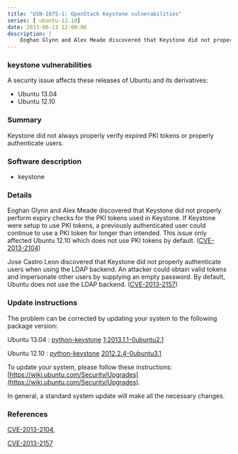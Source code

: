 ```yaml
---
title: "USN-1875-1: OpenStack Keystone vulnerabilities"
series: [ ubuntu-12.10]
date: 2013-06-13 12:00:00
description: |
    Eoghan Glynn and Alex Meade discovered that Keystone did not properly perform expiry checks for the PKI tokens used in Keystone. If Keystone were setup to use PKI tokens, a previously authenticated user could continue to use a PKI token for longer than intended. This issue only affected Ubuntu 12.10 which does not use PKI tokens by default. ([CVE-2013-2104](http://people.ubuntu.com/~ubuntu-security/cve/CVE-2013-2104))
--- 
```

 
### keystone vulnerabilities

A security issue affects these releases of Ubuntu and its derivatives:

* Ubuntu 13.04
* Ubuntu 12.10

### Summary

Keystone did not always properly verify expired PKI tokens or properly authenticate users.

### Software description

* keystone 

### Details

Eoghan Glynn and Alex Meade discovered that Keystone did not properly perform expiry checks for the PKI tokens used in Keystone. If Keystone were setup to use PKI tokens, a previously authenticated user could continue to use a PKI token for longer than intended. This issue only affected Ubuntu 12.10 which does not use PKI tokens by default. ([CVE-2013-2104](http://people.ubuntu.com/~ubuntu-security/cve/CVE-2013-2104))

Jose Castro Leon discovered that Keystone did not properly authenticate users when using the LDAP backend. An attacker could obtain valid tokens and impersonate other users by supplying an empty password. By default, Ubuntu does not use the LDAP backend. ([CVE-2013-2157](http://people.ubuntu.com/~ubuntu-security/cve/CVE-2013-2157)) 

### Update instructions

The problem can be corrected by updating your system to the following package version:

Ubuntu 13.04
 : [python-keystone](https://launchpad.net/ubuntu/+source/keystone) <span> [1:2013.1.1-0ubuntu2.1](https://launchpad.net/ubuntu/+source/keystone/1:2013.1.1-0ubuntu2.1) </span> 

Ubuntu 12.10
 : [python-keystone](https://launchpad.net/ubuntu/+source/keystone) <span> [2012.2.4-0ubuntu3.1](https://launchpad.net/ubuntu/+source/keystone/2012.2.4-0ubuntu3.1) </span> 

To update your system, please follow these instructions: [https://wiki.ubuntu.com/Security/Upgrades](https://wiki.ubuntu.com/Security/Upgrades).

In general, a standard system update will make all the necessary changes. 

### References

 [CVE-2013-2104](http://people.ubuntu.com/~ubuntu-security/cve/CVE-2013-2104), 

 [CVE-2013-2157](http://people.ubuntu.com/~ubuntu-security/cve/CVE-2013-2157)
 
